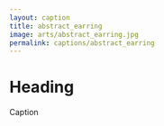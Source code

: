 ```yaml
---
layout: caption
title: abstract_earring
image: arts/abstract_earring.jpg
permalink: captions/abstract_earring
---
```

# Heading
Caption

